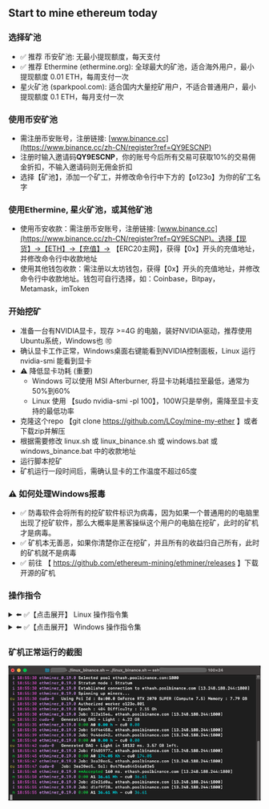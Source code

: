## Start to mine ethereum today

### 选择矿池
- ✅ 推荐 币安矿池: 无最小提现额度，每天支付
- ✅ 推荐 Ethermine (ethermine.org): 全球最大的矿池，适合海外用户，最小提现额度 0.01 ETH，每周支付一次
- 星火矿池 (sparkpool.com): 适合国内大量挖矿用户，不适合普通用户，最小提现额度 0.1 ETH，每月支付一次

### 使用币安矿池
- 需注册币安账号，注册链接: [www.binance.cc](https://www.binance.cc/zh-CN/register?ref=QY9ESCNP)
- 注册时输入邀请码**QY9ESCNP**，你的账号今后所有交易可获取10%的交易佣金折扣，不输入邀请码则无佣金折扣
- 选择【矿池】，添加一个矿工，并修改命令行中下方的【o123o】为你的矿工名字

### 使用Ethermine, 星火矿池，或其他矿池
- 使用币安收款：需注册币安账号，注册链接: [www.binance.cc](https://www.binance.cc/zh-CN/register?ref=QY9ESCNP)。选择【现货】->【ETH】->【充值】-> 【ERC20主网】，获得【0x】开头的充值地址，并修改命令行中收款地址
- 使用其他钱包收款：需注册以太坊钱包，获得【0x】开头的充值地址，并修改命令行中收款地址。钱包可自行选择，如：Coinbase，Bitpay，Metamask，imToken

### 开始挖矿
- 准备一台有NVIDIA显卡，现存 >=4G 的电脑，装好NVIDIA驱动，推荐使用Ubuntu系统，Windows也 🉑️
- 确认显卡工作正常，Windows桌面右键能看到NVIDIA控制面板，Linux 运行 nvidia-smi 能看到显卡
- ⚠️ 降低显卡功耗 (重要)
    - Windows 可以使用 MSI Afterburner, 将显卡功耗墙拉至最低，通常为50%到60%
    - Linux 使用 【sudo nvidia-smi -pl 100】，100W只是举例，需降至显卡支持的最低功率
- 克隆这个repo 【git clone https://github.com/LCoy/mine-my-ether 】或者下载zip并解压
- 根据需要修改 linux.sh 或 linux_binance.sh 或 windows.bat 或 windows_binance.bat 中的收款地址
- 运行脚本挖矿
- 矿机运行一段时间后，需确认显卡的工作温度不超过65度

### ⚠️ 如何处理Windows报毒
- ✅ 防毒软件会将所有的挖矿软件标识为病毒，因为如果一个普通用的的电脑里出现了挖矿软件，那么大概率是黑客操纵这个用户的电脑在挖矿，此时的矿机才是病毒。
- ✅ 矿机本无善恶，如果你清楚你正在挖矿，并且所有的收益归自己所有，此时的矿机就不是病毒
- ✅ 前往 【 https://github.com/ethereum-mining/ethminer/releases 】下载开源的矿机

### 操作指令
<details>
  <summary> ⬅️ ✅【点击展开】 Linux 操作指令集</summary>
  
### Linux Binance pool
```bash
./bin/ethminer_0.19.0 -URP stratum+tcp://o123o.001@ethash.poolbinance.com:1800
```

### Linux ethermine
```bash
./bin/ethminer_0.19.0 -URP stratum1+tcp://0xc538EeEdb560aF038ab3E93E9FEaD402e16e82e8.001@asia1.ethermine.org:4444
```

### Linux sparkpool
```bash
./bin/ethminer_0.19.0 -URP stratum1+tcp://0xc538EeEdb560aF038ab3E93E9FEaD402e16e82e8.001@cn.sparkpool.com:3333
```
</details>


<details>
  <summary> ⬅️ ✅【点击展开】 Windows 操作指令集</summary>

### Windows Binance pool
```bash
bin/ethminer_0.18.0.exe -P -URP stratum+tcp://o123o.001@ethash.poolbinance.com:1800
```

### Windows ethermine
```bash
bin/ethminer_0.18.0.exe -P stratum1+tcp://0xc538EeEdb560aF038ab3E93E9FEaD402e16e82e8.001@asia1.ethermine.org:4444
```

### Windows sparkpool
```bash
bin/ethminer_0.18.0.exe -P stratum1+tcp://0xc538EeEdb560aF038ab3E93E9FEaD402e16e82e8.001@cn.sparkpool.com:3333
```
</details>


### 矿机正常运行的截图
![Miner_Running](image/Miner_Running.png)

